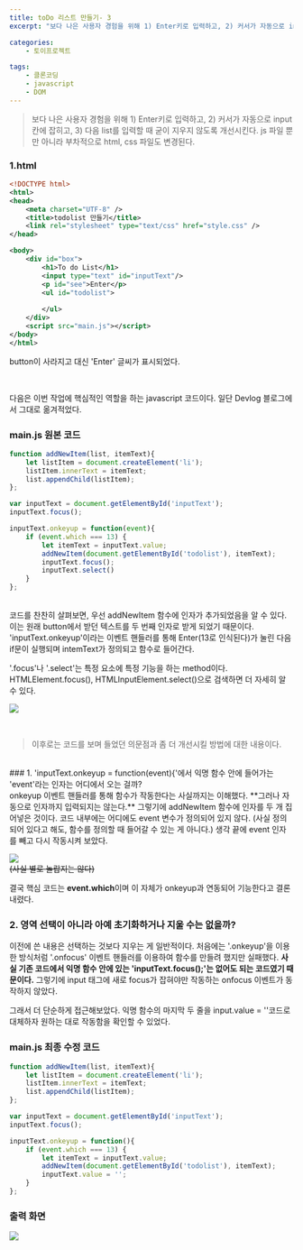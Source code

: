 ```yaml
---
title: toDo 리스트 만들기- 3
excerpt: "보다 나은 사용자 경험을 위해 1) Enter키로 입력하고, 2) 커서가 자동으로 input칸에 잡히고, 3) 다음 list를 입력할 때 굳이 지우지 않도록 개선시킨다."

categories: 
    - 토이프로젝트

tags: 
    - 클론코딩
    - javascript
    - DOM
---
```


> 보다 나은 사용자 경험을 위해 1) Enter키로 입력하고, 2) 커서가 자동으로 input칸에 잡히고, 3) 다음 list를 입력할 때 굳이 지우지 않도록 개선시킨다. js 파일 뿐만 아니라 부차적으로 html, css 파일도 변경된다.


### 1.html
```xml
<!DOCTYPE html>
<html>
<head>
    <meta charset="UTF-8" />
    <title>todolist 만들기</title>
    <link rel="stylesheet" type="text/css" href="style.css" />
</head>

<body>
    <div id="box">
        <h1>To do List</h1>
        <input type="text" id="inputText"/>
        <p id="see">Enter</p>
        <ul id="todolist">
            
        </ul>
    </div>
    <script src="main.js"></script>
</body>
</html>

```
button이 사라지고 대신 'Enter' 글씨가 표시되었다.  

<br>

다음은 이번 작업에 핵심적인 역할을 하는 javascript 코드이다. 
일단 Devlog 블로그에서 그대로 옮겨적었다. 
<br>

### main.js 원본 코드
```javascript
function addNewItem(list, itemText){
    let listItem = document.createElement('li');
    listItem.innerText = itemText;
    list.appendChild(listItem);
};

var inputText = document.getElementById('inputText');
inputText.focus();

inputText.onkeyup = function(event){
    if (event.which === 13) {
        let itemText = inputText.value;
        addNewItem(document.getElementById('todolist'), itemText);
        inputText.focus();
        inputText.select()
    }
};

```  
<br>
코드를 찬찬히 살펴보면, 우선 addNewItem 함수에 인자가 추가되었음을 알 수 있다. 이는 원래 button에서 받던 텍스트를 두 번째 인자로 받게 되었기 때문이다. 'inputText.onkeyup'이라는 이벤트 핸들러를 통해 Enter(13로 인식된다)가 눌린 다음 if문이 실행되며 intemText가 정의되고 함수로 들어간다.  

'.focus'나 '.select'는 특정 요소에 특정 기능을 하는 method이다. HTMLElement.focus(),  HTMLInputElement.select()으로 검색하면 더 자세히 알 수 있다.  

![](https://dulcis-hortus.github.io/assets/images/3_op.JPG)  

<br>  

> 이후로는 코드를 보며 들었던 의문점과 좀 더 개선시킬 방법에 대한 내용이다.  

<br>
### 1. 'inputText.onkeyup = function(event){'에서 익명 함수 안에 들어가는 'event'라는 인자는 어디에서 오는 걸까?  
<br>
onkeyup 이벤트 핸들러를 통해 함수가 작동한다는 사실까지는 이해했다. **그러나 자동으로 인자까지 입력되지는 않는다.** 그렇기에 addNewItem 함수에 인자를 두 개 집어넣은 것이다. 코드 내부에는 어디에도 event 변수가 정의되어 있지 않다. (사실 정의되어 있다고 해도, 함수를 정의할 때 들어갈 수 있는 게 아니다.) 생각 끝에 event 인자를 빼고 다시 작동시켜 보았다.  

![](https://dulcis-hortus.github.io/assets/images/3_e1op.JPG)  
~~(사실 별로 놀랍지는 않다)~~  

결국 핵심 코드는 **event.which**이며 이 자체가 onkeyup과 연동되어 기능한다고 결론 내렸다.
<br>

### 2. 영역 선택이 아니라 아예 초기화하거나 지울 수는 없을까?  

이전에 쓴 내용은 선택하는 것보다 지우는 게 일반적이다. 처음에는 '.onkeyup'을 이용한 방식처럼 '.onfocus' 이벤트 핸들러를 이용하여 함수를 만들려 했지만 실패했다. **사실 기존 코드에서 익명 함수 안에 있는 'inputText.focus();'는 없어도 되는 코드였기 때문이다.** 그렇기에 input 태그에 새로 focus가 잡혀야만 작동하는 onfocus 이벤트가 동작하지 않았다.

그래서 더 단순하게 접근해보았다. 익명 함수의 마지막 두 줄을 input.value = ''코드로 대체하자 원하는 대로 작동함을 확인할 수 있었다. 
<br>

### main.js 최종 수정 코드  

```javascript
function addNewItem(list, itemText){
    let listItem = document.createElement('li');
    listItem.innerText = itemText;
    list.appendChild(listItem);
};

var inputText = document.getElementById('inputText');
inputText.focus();

inputText.onkeyup = function(){
    if (event.which === 13) {
        let itemText = inputText.value;
        addNewItem(document.getElementById('todolist'), itemText);
        inputText.value = '';
    }   
};

```

### 출력 화면
![](https://dulcis-hortus.github.io/assets/images/3_fp.JPG)  

<br>